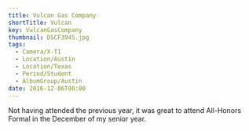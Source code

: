 ```yaml
---
title: Vulcan Gas Company
shortTitle: Vulcan
key: VulcanGasCompany
thumbnail: DSCF3945.jpg
tags:
  - Camera/X-T1
  - Location/Austin
  - Location/Texas
  - Period/Student
  - AlbumGroup/Austin
date: 2016-12-06T00:00
---
```

Not having attended the previous year, it was great to attend All-Honors Formal in the December of my senior year.
